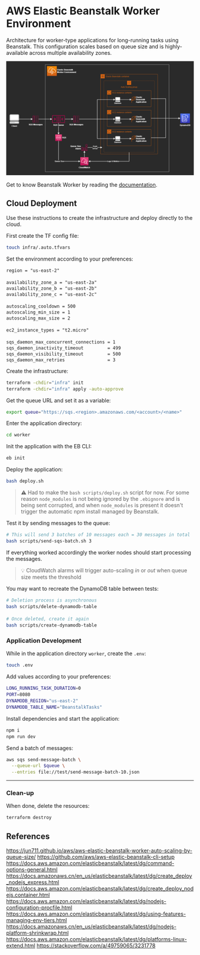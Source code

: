 # AWS Elastic Beanstalk Worker Environment

Architecture for worker-type applications for long-running tasks using Beanstalk. This configuration scales based on queue size and is highly-available across multiple availability zones.

<img src=".docs/beanstalk-worker.drawio.png" />

Get to know Beanstalk Worker by reading the [documentation](https://docs.aws.amazon.com/elasticbeanstalk/latest/dg/using-features-managing-env-tiers.html).

## Cloud Deployment

Use these instructions to create the infrastructure and deploy directly to the cloud.

First create the TF config file:

```sh
touch infra/.auto.tfvars
```

Set the environment according to your preferences:

```hcl
region = "us-east-2"

availability_zone_a = "us-east-2a"
availability_zone_b = "us-east-2b"
availability_zone_c = "us-east-2c"

autoscaling_cooldown = 500
autoscaling_min_size = 1
autoscaling_max_size = 2

ec2_instance_types = "t2.micro"

sqs_daemon_max_concurrent_connections = 1
sqs_daemon_inactivity_timeout         = 499
sqs_daemon_visibility_timeout         = 500
sqs_daemon_max_retries                = 3
```

Create the infrastructure:

```sh
terraform -chdir="infra" init
terraform -chdir="infra" apply -auto-approve
```

Get the queue URL and set it as a variable:

```sh
export queue="https://sqs.<region>.amazonaws.com/<account>/<name>"
```

Enter the application directory:

```sh
cd worker
```

Init the application with the EB CLI:

```sh
eb init
```

Deploy the application:

```sh
bash deploy.sh
```

> ⚠️ Had to make the `bash scripts/deploy.sh` script for now. For some reason `node_modules` is not being ignored by the `.ebignore` and is being sent corrupted, and when `node_modules` is present it doesn't trigger the automatic npm install managed by Beanstalk.

Test it by sending messages to the queue:

```sh
# This will send 3 batches of 10 messages each = 30 messages in total
bash scripts/send-sqs-batch.sh 3
```

If everything worked accordingly the worker nodes should start processing the messages.

> 💡 CloudWatch alarms will trigger auto-scaling _in_ or _out_ when queue size meets the threshold

You may want to recreate the DynamoDB table between tests:

```sh
# Deletion process is asynchronous
bash scripts/delete-dynamodb-table

# Once deleted, create it again
bash scripts/create-dynamodb-table
```

### Application Development

While in the application directory `worker`, create the `.env`:

```sh
touch .env
```

Add values according to your preferences:

```sh
LONG_RUNNING_TASK_DURATION=0
PORT=8080
DYNAMODB_REGION="us-east-2"
DYNAMODB_TABLE_NAME="BeanstalkTasks"
```

Install dependencies and start the application:

```sh
npm i
npm run dev
```

Send a batch of messages:

```sh
aws sqs send-message-batch \
  --queue-url $queue \
  --entries file://test/send-message-batch-10.json
```

---

### Clean-up

When done, delete the resources:

```sh
terraform destroy
```

## References

https://jun711.github.io/aws/aws-elastic-beanstalk-worker-auto-scaling-by-queue-size/
https://github.com/aws/aws-elastic-beanstalk-cli-setup
https://docs.aws.amazon.com/elasticbeanstalk/latest/dg/command-options-general.html
https://docs.amazonaws.cn/en_us/elasticbeanstalk/latest/dg/create_deploy_nodejs_express.html
https://docs.aws.amazon.com/elasticbeanstalk/latest/dg/create_deploy_nodejs.container.html
https://docs.aws.amazon.com/elasticbeanstalk/latest/dg/nodejs-configuration-procfile.html
https://docs.aws.amazon.com/elasticbeanstalk/latest/dg/using-features-managing-env-tiers.html
https://docs.amazonaws.cn/en_us/elasticbeanstalk/latest/dg/nodejs-platform-shrinkwrap.html
https://docs.aws.amazon.com/elasticbeanstalk/latest/dg/platforms-linux-extend.html
https://stackoverflow.com/a/49759065/3231778
